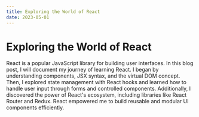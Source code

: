 ```yaml
---
title: Exploring the World of React
date: 2023-05-01
---
```


# Exploring the World of React

React is a popular JavaScript library for building user interfaces. In this blog post, I will document my journey of learning React. I began by understanding components, JSX syntax, and the virtual DOM concept. Then, I explored state management with React hooks and learned how to handle user input through forms and controlled components. Additionally, I discovered the power of React's ecosystem, including libraries like React Router and Redux. React empowered me to build reusable and modular UI components efficiently.
